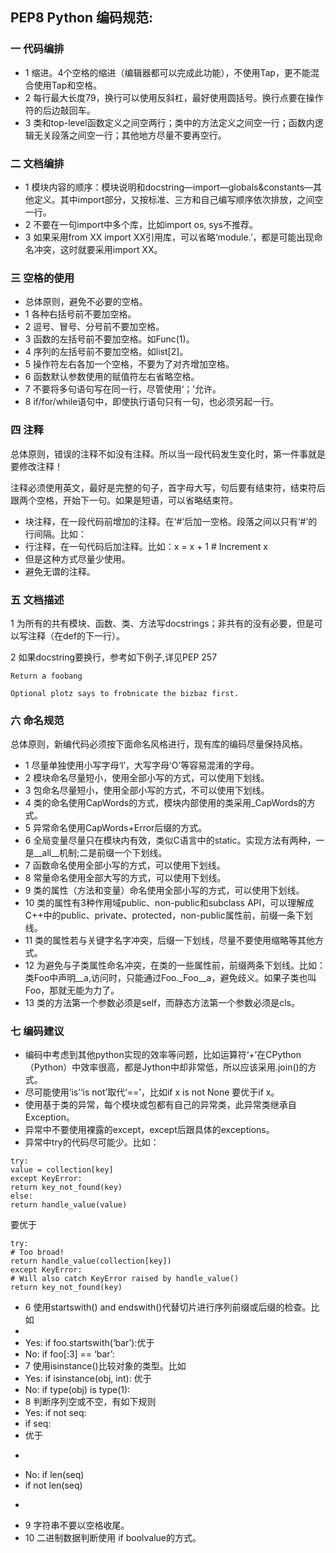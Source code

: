 ## PEP8 Python 编码规范:

### 一 代码编排
- 1 缩进。4个空格的缩进（编辑器都可以完成此功能），不使用Tap，更不能混合使用Tap和空格。
- 2 每行最大长度79，换行可以使用反斜杠，最好使用圆括号。换行点要在操作符的后边敲回车。
- 3 类和top-level函数定义之间空两行；类中的方法定义之间空一行；函数内逻辑无关段落之间空一行；其他地方尽量不要再空行。

### 二 文档编排
- 1 模块内容的顺序：模块说明和docstring—import—globals&constants—其他定义。其中import部分，又按标准、三方和自己编写顺序依次排放，之间空一行。
- 2 不要在一句import中多个库，比如import os, sys不推荐。
- 3 如果采用from XX import XX引用库，可以省略‘module.’，都是可能出现命名冲突，这时就要采用import XX。

### 三 空格的使用
- 总体原则，避免不必要的空格。
- 1 各种右括号前不要加空格。
- 2 逗号、冒号、分号前不要加空格。
- 3 函数的左括号前不要加空格。如Func(1)。
- 4 序列的左括号前不要加空格。如list[2]。
- 5 操作符左右各加一个空格，不要为了对齐增加空格。
- 6 函数默认参数使用的赋值符左右省略空格。
- 7 不要将多句语句写在同一行，尽管使用‘；’允许。
- 8 if/for/while语句中，即使执行语句只有一句，也必须另起一行。

### 四 注释
总体原则，错误的注释不如没有注释。所以当一段代码发生变化时，第一件事就是要修改注释！

注释必须使用英文，最好是完整的句子，首字母大写，句后要有结束符，结束符后跟两个空格，开始下一句。如果是短语，可以省略结束符。
- 块注释，在一段代码前增加的注释。在‘#’后加一空格。段落之间以只有‘#’的行间隔。比如：
- 行注释，在一句代码后加注释。比如：x = x + 1 # Increment x
- 但是这种方式尽量少使用。
- 避免无谓的注释。

### 五 文档描述
1 为所有的共有模块、函数、类、方法写docstrings；非共有的没有必要，但是可以写注释（在def的下一行）。

2 如果docstring要换行，参考如下例子,详见PEP 257

```
Return a foobang

Optional plotz says to frobnicate the bizbaz first.

```
### 六 命名规范
总体原则，新编代码必须按下面命名风格进行，现有库的编码尽量保持风格。
- 1 尽量单独使用小写字母‘l’，大写字母‘O’等容易混淆的字母。
- 2 模块命名尽量短小，使用全部小写的方式，可以使用下划线。
- 3 包命名尽量短小，使用全部小写的方式，不可以使用下划线。
- 4 类的命名使用CapWords的方式，模块内部使用的类采用_CapWords的方式。
- 5 异常命名使用CapWords+Error后缀的方式。
- 6 全局变量尽量只在模块内有效，类似C语言中的static。实现方法有两种，一是__all__机制;二是前缀一个下划线。
- 7 函数命名使用全部小写的方式，可以使用下划线。
- 8 常量命名使用全部大写的方式，可以使用下划线。
- 9 类的属性（方法和变量）命名使用全部小写的方式，可以使用下划线。
- 10 类的属性有3种作用域public、non-public和subclass API，可以理解成C++中的public、private、protected，non-public属性前，前缀一条下划线。
- 11 类的属性若与关键字名字冲突，后缀一下划线，尽量不要使用缩略等其他方式。
- 12 为避免与子类属性命名冲突，在类的一些属性前，前缀两条下划线。比如：类Foo中声明__a,访问时，只能通过Foo._Foo__a，避免歧义。如果子类也叫Foo，那就无能为力了。
- 13 类的方法第一个参数必须是self，而静态方法第一个参数必须是cls。

### 七 编码建议
-   编码中考虑到其他python实现的效率等问题，比如运算符‘+’在CPython（Python）中效率很高，都是Jython中却非常低，所以应该采用.join()的方式。
-   尽可能使用‘is’‘is not’取代‘==’，比如if x is not None 要优于if x。
-   使用基于类的异常，每个模块或包都有自己的异常类，此异常类继承自Exception。
-   异常中不要使用裸露的except，except后跟具体的exceptions。
-  异常中try的代码尽可能少。比如：
```
try:
value = collection[key]
except KeyError:
return key_not_found(key)
else:
return handle_value(value)
```
要优于
```
try:
# Too broad!
return handle_value(collection[key])
except KeyError:
# Will also catch KeyError raised by handle_value()
return key_not_found(key)
```
- 6 使用startswith() and endswith()代替切片进行序列前缀或后缀的检查。比如
- 
- Yes: if foo.startswith(‘bar’):优于
- No: if foo[:3] == ‘bar’:
- 7 使用isinstance()比较对象的类型。比如
- Yes: if isinstance(obj, int): 优于
- No: if type(obj) is type(1):
- 8 判断序列空或不空，有如下规则
- Yes: if not seq:
- if seq:
- 优于
- ```
- No: if len(seq)
- if not len(seq)
- ```
- 9 字符串不要以空格收尾。
- 10 二进制数据判断使用 if boolvalue的方式。
